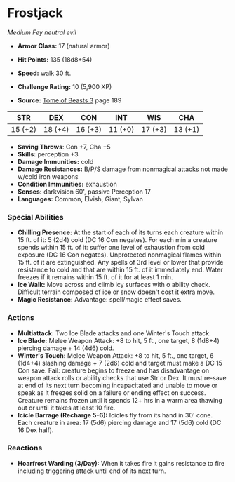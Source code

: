 # Frostjack

*Medium* *Fey* *neutral evil*

- **Armor Class:** 17 (natural armor)
- **Hit Points:** 135 (18d8+54)
- **Speed:** walk 30 ft.

- **Challenge Rating:** 10 (5,900 XP)
- **Source:** [Tome of Beasts 3](https://koboldpress.com/kpstore/product/tome-of-beasts-3-for-5th-edition/) page 189

| STR | DEX | CON | INT | WIS | CHA |
| --- | --- | --- | --- | --- | --- |
| 15 (+2) | 18 (+4) | 16 (+3) | 11 (+0) | 17 (+3) | 13 (+1) |

- **Saving Throws**: Con +7, Cha +5
- **Skills:** perception +3
- **Damage Immunities:** cold
- **Damage Resistances:** B/P/S damage from nonmagical attacks not made w/cold iron weapons
- **Condition Immunities:** exhaustion
- **Senses:** darkvision 60', passive Perception 17 
- **Languages:** Common, Elvish, Giant, Sylvan

### Special Abilities

- **Chilling Presence:** At the start of each of its turns each creature within 15 ft. of it: 5 (2d4) cold (DC 16 Con negates). For each min a creature spends within 15 ft. of it: suffer one level of exhaustion from cold exposure (DC 16 Con negates). Unprotected nonmagical flames within 15 ft. of it are extinguished. Any spells of 3rd level or lower that provide resistance to cold and that are within 15 ft. of it immediately end. Water freezes if it remains within 15 ft. of it for at least 1 min.
- **Ice Walk:** Move across and climb icy surfaces with o ability check. Difficult terrain composed of ice or snow doesn't cost it extra move.
- **Magic Resistance:** Advantage: spell/magic effect saves.

### Actions

- **Multiattack:** Two Ice Blade attacks and one Winter's Touch attack.
- **Ice Blade:** Melee Weapon Attack: +8 to hit, 5 ft., one target, 8 (1d8+4) piercing damage + 14 (4d6) cold.
- **Winter's Touch:** Melee Weapon Attack: +8 to hit, 5 ft., one target, 6 (1d4+4) slashing damage + 7 (2d6) cold and target must make a DC 15 Con save. Fail: creature begins to freeze and has disadvantage on weapon attack rolls or ability checks that use Str or Dex. It must re-save at end of its next turn becoming incapacitated and unable to move or speak as it freezes solid on a failure or ending effect on success. Creature remains frozen until it spends 12+ hrs in a warm area thawing out or until it takes at least 10 fire.
- **Icicle Barrage (Recharge 5-6):** Icicles fly from its hand in 30' cone. Each creature in area: 17 (5d6) piercing damage and 17 (5d6) cold (DC 16 Dex half).

### Reactions

- **Hoarfrost Warding (3/Day):** When it takes fire it gains resistance to fire including triggering attack until end of its next turn.


